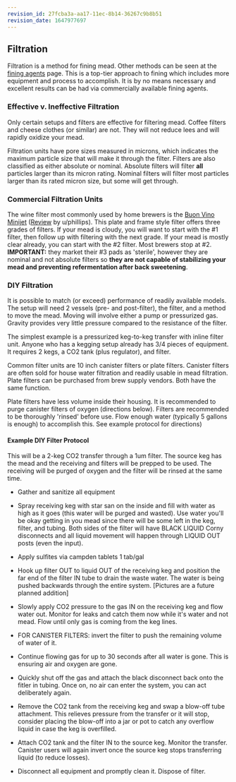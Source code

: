 ```yaml
---
revision_id: 27fcba3a-aa17-11ec-8b14-36267c9b8b51
revision_date: 1647977697
---
```


## Filtration

Filtration is a method for fining mead.  Other methods can be seen at the [fining agents](/process/fining) page.  This is a top-tier approach to fining which includes more equipment and process to accomplish.  It is by no means necessary and excellent results can be had via commercially available fining agents.

### Effective v. Ineffective Filtration

Only certain setups and filters are effective for filtering mead.  Coffee filters and cheese clothes (or similar) are not.  They will not reduce lees and will rapidly oxidize your mead.

Filtration units have pore sizes measured in microns, which indicates the maximum particle size that will make it through the filter.   Filters are also classified as either absolute or nominal.  Absolute filters will filter **all** particles larger than its micron rating. 
 Nominal filters will filter most particles larger than its rated micron size, but some will get through.  

### Commercial Filtration Units

The wine filter most commonly used by home brewers is the [Buon Vino Minijet](http://buonvino.com/mini-jet-wine-filter/) ([Review](https://www.youtube.com/watch?v=HtSZaRIwg8Y) by u/phiIIips).  This plate and frame style filter offers three grades of filters.  If your mead is cloudy, you will want to start with the #1 filter, then follow up with filtering with the next grade.  If your mead is mostly clear already, you can start with the #2 filter.  Most brewers stop at #2.  **IMPORTANT:** they market their #3 pads as 'sterile', however they are nominal and not absolute filters so **they are not capable of stabilizing your mead and preventing refermentation after back sweetening**.  

### DIY Filtration

It is possible to match (or exceed) performance of readily available models.  The setup will need 2 vessels (pre- and post-filter), the filter, and a method to move the mead.  Moving will involve either a pump or pressurized gas.  Gravity provides very little pressure compared to the resistance of the filter.

The simplest example is a pressurized keg-to-keg transfer with inline filter unit.  Anyone who has a kegging setup already has 3/4 pieces of equipment.  It requires 2 kegs, a CO2 tank (plus regulator), and filter.

Common filter units are 10 inch canister filters or plate filters.  Canister filters are often sold for house water filtration and readily usable in mead filtration.  Plate filters can be purchased from brew supply vendors.  Both have the same function.

Plate filters have less volume inside their housing.  It is recommended to purge canister filters of oxygen (directions below).  Filters are recommended to be thoroughly 'rinsed' before use.  Flow enough water (typically 5 gallons is enough) to accomplish this.  See example protocol for directions)

#### Example DIY Filter Protocol

This will be a 2-keg CO2 transfer through a 1um filter.  The source keg has the mead and the receiving and filters will be prepped to be used.  The receiving will be purged of oxygen and the filter will be rinsed at the same time.

* Gather and sanitize all equipment

* Spray receiving keg with star san on the inside and fill with water as high as it goes (this water will be purged and wasted).  Use water you'll be okay getting in you mead since there will be some left in the keg, filter, and tubing.  Both sides of the filter will have BLACK LIQUID Corny disconnects and all liquid movement will happen through LIQUID OUT posts (even the input).

* Apply sulfites via campden tablets 1 tab/gal

* Hook up filter OUT to liquid OUT of the receiving keg and position the far end of the filter IN tube to drain the waste water.  The water is being pushed backwards through the entire system.  [Pictures are a future planned addition]

* Slowly apply CO2 pressure to the gas IN on the receiving keg and flow water out.  Monitor for leaks and catch them now while it's water and not mead.  Flow until only gas is coming from the keg lines.

* FOR CANISTER FILTERS: invert the filter to push the remaining volume of water of it.

* Continue flowing gas for up to 30 seconds after all water is gone.  This is ensuring air and oxygen are gone.

* Quickly shut off the gas and attach the black disconnect back onto the fitler in tubing.  Once on, no air can enter the system, you can act deliberately again.

* Remove the CO2 tank from the receiving keg and swap a blow-off tube attachment. This relieves pressure from the transfer or it will stop, consider placing the blow-off into a jar or pot to catch any overflow liquid in case the keg is overfilled.

* Attach CO2 tank and the filter IN to the source keg.  Monitor the transfer.  Canister users will again invert once the source keg stops transferring liquid (to reduce losses).

* Disconnect all equipment and promptly clean it.  Dispose of filter.